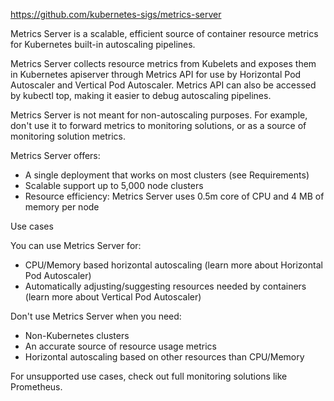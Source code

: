  
https://github.com/kubernetes-sigs/metrics-server



Metrics Server is a scalable, efficient source of container resource metrics for Kubernetes built-in autoscaling pipelines.

Metrics Server collects resource metrics from Kubelets and exposes them in Kubernetes apiserver through Metrics API for use by Horizontal Pod Autoscaler and Vertical Pod Autoscaler. Metrics API can also be accessed by kubectl top, making it easier to debug autoscaling pipelines.

Metrics Server is not meant for non-autoscaling purposes. For example, don't use it to forward metrics to monitoring solutions, or as a source of monitoring solution metrics.

Metrics Server offers:

- A single deployment that works on most clusters (see Requirements)
- Scalable support up to 5,000 node clusters
- Resource efficiency: Metrics Server uses 0.5m core of CPU and 4 MB of memory per node

Use cases

You can use Metrics Server for:

- CPU/Memory based horizontal autoscaling (learn more about Horizontal Pod Autoscaler)
- Automatically adjusting/suggesting resources needed by containers (learn more about Vertical Pod Autoscaler)

Don't use Metrics Server when you need:

- Non-Kubernetes clusters
- An accurate source of resource usage metrics
- Horizontal autoscaling based on other resources than CPU/Memory

For unsupported use cases, check out full monitoring solutions like Prometheus.
